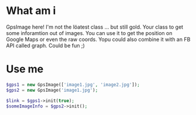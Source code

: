 
# What am i

GpsImage here! I'm not the löatest class ... but still gold.
Your class to get some inforamtion out of images.
You can use it to get the position on Google Maps or even the raw coords.
Yopu could also combine it with an FB API called graph. Could be fun ;)


# Use me

```php
$gps1 = new GpsImage(['image1.jpg', 'image2.jpg']);
$gps2 = new GpsImage('image1.jpg');

$link = $gps1->init(true);
$someImageInfo = $gps2->init();
```

